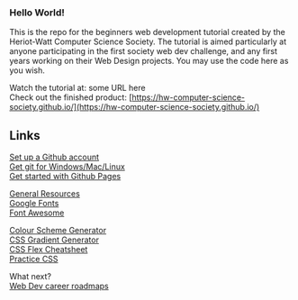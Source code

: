 ### Hello World!

This is the repo for the beginners web development tutorial created by the
Heriot-Watt Computer Science Society. The tutorial is aimed particularly at
anyone participating in the first society web dev challenge, and any first years
working on their Web Design projects. You may use the code here as you wish.

Watch the tutorial at: some URL here\
Check out the finished product: [https://hw-computer-science-society.github.io/](https://hw-computer-science-society.github.io/)

## Links

[Set up a Github account](https://github.com/)\
[Get git for Windows/Mac/Linux](https://git-scm.com/downloads)\
[Get started with Github Pages](https://pages.github.com/)

[General Resources](https://webdevhome.github.io/)\
[Google Fonts](https://fonts.google.com/)\
[Font Awesome](https://fontawesome.com/icons)

[Colour Scheme Generator](http://colormind.io/)\
[CSS Gradient Generator](https://cssgradient.io/)\
[CSS Flex Cheatsheet](https://yoksel.github.io/flex-cheatsheet/)\
[Practice CSS](https://cssbattle.dev/)

What next?\
[Web Dev career roadmaps](https://roadmap.sh/roadmaps)
